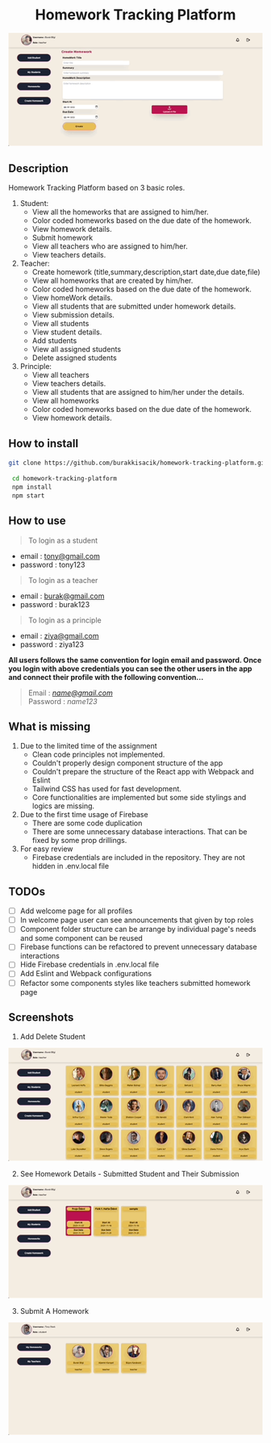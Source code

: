 <h1 align="center">
    Homework Tracking Platform
</h1>

<p align="center">
  <img src="public/readmePics/createHw.gif" alt="animated" />
</p>

## Description

Homework Tracking Platform based on 3 basic roles.

1. Student:
   - View all the homeworks that are assigned to him/her.
   - Color coded homeworks based on the due date of the homework.
   - View homework details.
   - Submit homework
   - View all teachers who are assigned to him/her.
   - View teachers details.
2. Teacher:
   - Create homework (title,summary,description,start date,due date,file)
   - View all homeworks that are created by him/her.
   - Color coded homeworks based on the due date of the homework.
   - View homeWork details.
   - View all students that are submitted under homework details.
   - View submission details.
   - View all students
   - View student details.
   - Add students
   - View all assigned students
   - Delete assigned students
3. Principle:
   - View all teachers
   - View teachers details.
   - View all students that are assigned to him/her under the details.
   - View all homeworks
   - Color coded homeworks based on the due date of the homework.
   - View homework details.

## How to install

```Bash
git clone https://github.com/burakkisacik/homework-tracking-platform.git
```

```Bash
 cd homework-tracking-platform
 npm install
 npm start
```

## How to use

> To login as a student

- email : tony@gmail.com
- password : tony123

> To login as a teacher

- email : burak@gmail.com
- password : burak123

> To login as a principle

- email : ziya@gmail.com
- password : ziya123

**All users follows the same convention for login email and password. Once you login with above credentials you can see the other users in the app and connect their profile with the following convention...**

> Email : *name@gmail.com* <br/>
> Password : _name123_

## What is missing

1. Due to the limited time of the assignment
   - Clean code principles not implemented.
   - Couldn't properly design component structure of the app
   - Couldn't prepare the structure of the React app with Webpack and Eslint
   - Tailwind CSS has used for fast development.
   - Core functionalities are implemented but some side stylings and logics are missing.
2. Due to the first time usage of Firebase
   - There are some code duplication
   - There are some unnecessary database interactions. That can be fixed by some prop drillings.
3. For easy review
   - Firebase credentials are included in the repository. They are not hidden in .env.local file

## TODOs

- [ ] Add welcome page for all profiles
- [ ] In welcome page user can see announcements that given by top roles
- [ ] Component folder structure can be arrange by individual page's needs and some component can be reused
- [ ] Firebase functions can be refactored to prevent unnecessary database interactions
- [ ] Hide Firebase credentials in .env.local file
- [ ] Add Eslint and Webpack configurations
- [ ] Refactor some components styles like teachers submitted homework page

## Screenshots

1. Add Delete Student
<p align="center">
  <img src="public/readmePics/addStudent.gif" alt="animated" />
</p>

2. See Homework Details - Submitted Student and Their Submission
 <p align="center">
  <img src="public/readmePics/homeworks.gif" alt="animated" />
</p>

3. Submit A Homework
 <p align="center">
  <img src="public/readmePics/submit.gif" alt="animated" />
</p>
